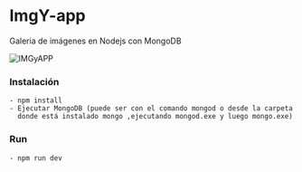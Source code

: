 # ImgY-app
Galeria de imágenes en Nodejs con MongoDB

![IMGyAPP](https://user-images.githubusercontent.com/48925223/128943760-55613095-852e-4827-b49b-92a964098995.PNG)

### Instalación
```
- npm install
- Ejecutar MongoDB (puede ser con el comando mongod o desde la carpeta
  donde está instalado mongo ,ejecutando mongod.exe y luego mongo.exe)
```
### Run
```
- npm run dev
```
